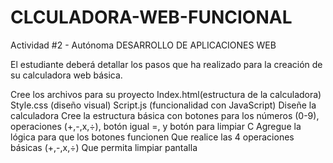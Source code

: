 # CLCULADORA-WEB-FUNCIONAL
Actividad #2 - Autónoma DESARROLLO DE APLICACIONES WEB


El estudiante deberá detallar los pasos que ha realizado para la creación de su calculadora web básica.
 
Cree los archivos para su proyecto
Index.html(estructura de la calculadora)
Style.css (diseño visual)
Script.js (funcionalidad con JavaScript)
Diseñe la calculadora
Cree la estructura básica con botones para los números (0-9), operaciones (+,-,x,÷), botón igual =, y botón para limpiar C
Agregue la lógica para que los botones funcionen
Que realice las 4 operaciones básicas (+,-,x,÷)
Que permita limpiar pantalla
